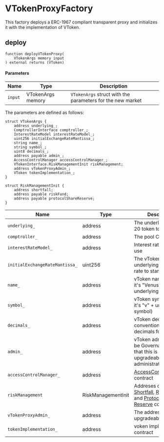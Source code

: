 # VTokenProxyFactory

This factory deploys a ERC-1967 compliant transparent proxy and initializes it with the implementation of VToken.

## deploy

```solidity
function deployVTokenProxy(
    VTokenArgs memory input
) external returns (VToken)
```

#### Parameters

| Name | Type | Description |
| ---- | ---- | ----------- |
| `input` | VTokenArgs memory | `VTokenArgs` struct with the parameters for the new market |

The parameters are defined as follows:
```
struct VTokenArgs {
    address underlying_;
    ComptrollerInterface comptroller_;
    InterestRateModel interestRateModel_;
    uint256 initialExchangeRateMantissa_;
    string name_;
    string symbol_;
    uint8 decimals_;
    address payable admin_;
    AccessControlManager accessControlManager_;
    VTokenInterface.RiskManagementInit riskManagement;
    address vTokenProxyAdmin_;
    VToken tokenImplementation_;
}

struct RiskManagementInit {
    address shortfall;
    address payable riskFund;
    address payable protocolShareReserve;
}
```

| Name | Type | Description |
| ---- | ---- | ----------- |
| `underlying_` | address | The underlying BEP-20 token to list |
| `comptroller_` | address | The pool Comptroller |
| `interestRateModel_` | address | Interest rate model to use |
| `initialExchangeRateMantissa_` | uint256 | The vToken to underlying exchange rate to start with |
| `name_` | address | vToken name (usually it's "Venus " + underlying name) |
| `symbol_` | address | vToken symbol (usually it's "v" + underlying symbol) |
| `decimals_` | address | vToken decimals (the convention is to use 8 decimals for vTokens) |
| `admin_` | address | vToken admin (should be Governance). Note that this is **not** the upgradeability administrator |
| `accessControlManager_` | address | [AccessControlManager](../governance/access-control-manager.md) contract |
| `riskManagement` | RiskManagementInit | Addreses of the [Shortfall](../shortfall.md), [Risk Fund](../risk-fund.md), and [Protocol Share Reserve](../protocol-share-reserve.md) contracts |
| `vTokenProxyAdmin_` | address | The address of the upgradeability admin |
| `tokenImplementation_` | address | voken implementation contract |
